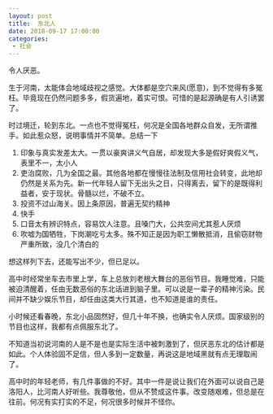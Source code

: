 ```yaml
---
layout: post
title:  东北人
date: 2018-09-17 17:00:00
categories: 
 - 社会
--- 
```

 
令人厌恶。 
 
生于河南，太能体会地域歧视之感觉。大体都是空穴来风(愿意)，到不觉得有多冤枉。毕竟现在仍然问题多多，假货遍地，着实可恨。可惜的是起源确是有人引诱罢了。 
 
时过境迁，轮到东北。一点也不觉得冤枉，何况是全国各地群众自发，无所谓推手。如此惹众怒，说明事情并不简单。总结一下 
 
1. 印象与真实发差太大。一贯以豪爽讲义气自居，却发现大多是假好爽假义气，表里不一，太小人 
2. 吏治腐败，几为全国之最。其他各地都在慢慢往法制及信用社会转变，此地却仍然是关系为先。新一代年轻人留下无出头之日，只得离去，留下的是既得利益者，安于现状。骨髓以烂，不破不立。 
3. 投资不过山海关。因上条原因，普遍无契约精神 
4. 快手 
5. 口音太有辨识特点，容易饮人注意。且嗓门大，公共空间尤其惹人厌烦 
6. 吹嘘为国牺牲，下岗潮吃亏太多。殊不知正是因为职工懒散抵消，且偷窃财物严重所致，没几个清白的 
 
想这样列下去，还能写出不少，但已足以。 
 
高中时经常坐车去市里上学，车上总放刘老根大舞台的恶俗节目。我睡觉难，只能被迫清醒着，任由无数恶俗的东北话进到脑子里。可以说是一辈子的精神污染。民间并不缺少娱乐节目，却任由这类大行其道，也不知道是谁的责任。 
 
小时候还看春晚，东北小品固然好，但几十年不换，也确实令人厌烦。国家级别的节目也这样，我都有点佩服东北了。 
 
不知道当初说河南的人是不是也是实际生活中被刺激到了，但厌恶东北的估计都是如此。个人体验固不足信，但人多到一定数量，再说这是地域黑就有点无理取闹了。 
 
高中时的年轻老师，有几件事做的不好。其中一件是说让我们在外面可以说自己是洛阳人，比河南人好听些。我尊敬他，但从不赞成这件事。改变随艰难，但总是在往前。何况有实打实的不足，何况很多时候并不怪你。 
 
 
 
 
 
 

